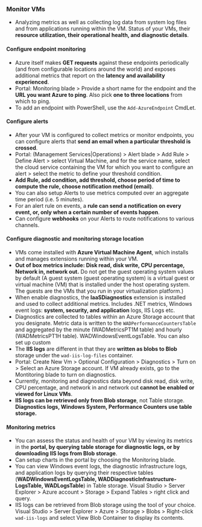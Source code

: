 ### Monitor VMs
  * Analyzing metrics as well as collecting log data from system log files and from applications running within the VM. Status of your VMs, their __resource utilization, their operational health, and diagnostic details__.

#### Configure endpoint monitoring
  * Azure itself makes __GET requests__ against these endpoints periodically (and from configurable locations around the world) and exposes additional metrics that report on the __latency and availability experienced__.
  * Portal: Monitoring blade > Provide a short name for the endpoint and the __URL you want Azure to ping__. Also pick __one to three locations__ from which to ping.
  * To add an endpoint with PowerShell, use the `Add-AzureEndpoint` CmdLet.

#### Configure alerts
  * After your VM is configured to collect metrics or monitor endpoints, you can configure alerts that __send an email when a particular threshold is crossed__.
  * Portal: (Management Services|Operations) > Alert blade > Add Rule > Define Alert > select Virtual Machine, and for the service name, select the cloud service containing the VM for which you want to configure an alert > select the metric to define your threshold condition.
  * __Add Rule, add condition, add threshold, choose period of time to compute the rule, choose notification method (email)__.
  * You can also setup Alerts to use metrics computed over an aggregate time period (i.e. 5 minutes).
  * For an alert rule on events, a __rule can send a notification on every event, or, only when a certain number of events happen__.
  * Can configure __webhooks__ on your Alerts to route notifications to various channels.

#### Configure diagnostic and monitoring storage location
  * VMs come installed with __Azure Virtual Machine Agent__, which installs and manages extensions running within your VM.
  * __Out of box metrics include: Disk read, disk write, CPU percentage, Network in, network out.__ Do not get the guest operating system values by default (A guest system (guest operating system) is a virtual guest or virtual machine (VM) that is installed under the host operating system. The guests are the VMs that you run in your virtualization platform.)
  * When enable diagnostics, the __IaaSDiagnostics__ extension is installed and used to collect additional metrics. Includes .NET metrics, Windows event logs: __system, security, and application__ logs, IIS Logs etc.
  * Diagnostics are collected to tables within an Azure Storage account that you designate. Metric data is written to the `WADPerformanceCountersTable` and aggregated by the minute (WADMetricsPT1M table) and hourly (WADMetricsPT1H table). WADWindowsEventLogsTable. You can also set up custom
  * The __IIS logs__ are different in that they are __written as blobs to Blob__ storage under the `wad-iis-log-files` container.
  * Portal: Create New Vm > Optional Configuration > Diagnostics > Turn on > Select an Azure Storage account. If VM already exists, go to the Montitoring blade to turn on diagnostics.
  * Currently, monitoring and diagnostics data beyond disk read, disk write, CPU percentage, and network in and network out __cannot be enabled or viewed for Linux VMs__.
  * __IIS logs can be retrieved only from Blob storage__, not Table storage. __Diagnostics logs, Windows System, Performance Counters use table storage.__

#### Monitoring metrics
  * You can assess the status and health of your VM by viewing its metrics in the __portal, by querying table storage for diagnostic logs, or by downloading IIS logs from Blob storage__.
  * Can setup charts in the portal by choosing the Monitoring blade.
  * You can view Windows event logs, the diagnostic infrastructure logs, and application logs by querying their respective tables (__WADWindowsEventLogsTable, WADDiagnosticInfrastructure-LogsTable, WADLogsTable__) in Table storage.  Visual Studio > Server Explorer > Azure account > Storage > Expand Tables > right click and query.
  * IIS logs can be retrieved from Blob storage using the tool of your choice. Visual Studio > Server Explorer > Azure > Storage > Blobs > Right-click `wad-iis-logs` and select View Blob Container to display its contents.


 
